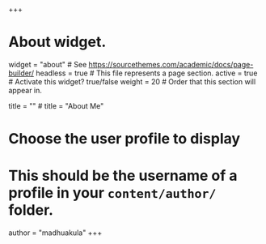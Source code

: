 +++
# About widget.
widget = "about"  # See https://sourcethemes.com/academic/docs/page-builder/
headless = true  # This file represents a page section.
active = true  # Activate this widget? true/false
weight = 20  # Order that this section will appear in.

title = "" # title = "About Me"

# Choose the user profile to display
# This should be the username of a profile in your `content/author/` folder.
author = "madhuakula"
+++
